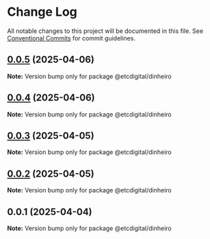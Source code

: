 # Change Log

All notable changes to this project will be documented in this file.
See [Conventional Commits](https://conventionalcommits.org) for commit guidelines.

## [0.0.5](https://github.com/etcdigital/packages/compare/@etcdigital/dinheiro@0.0.4...@etcdigital/dinheiro@0.0.5) (2025-04-06)

**Note:** Version bump only for package @etcdigital/dinheiro





## [0.0.4](https://github.com/etcdigital/packages/compare/@etcdigital/dinheiro@0.0.3...@etcdigital/dinheiro@0.0.4) (2025-04-06)

**Note:** Version bump only for package @etcdigital/dinheiro





## [0.0.3](https://github.com/etcdigital/packages/compare/@etcdigital/dinheiro@0.0.2...@etcdigital/dinheiro@0.0.3) (2025-04-05)

**Note:** Version bump only for package @etcdigital/dinheiro





## [0.0.2](https://github.com/etcdigital/packages/compare/@etcdigital/dinheiro@0.0.1...@etcdigital/dinheiro@0.0.2) (2025-04-05)

**Note:** Version bump only for package @etcdigital/dinheiro





## 0.0.1 (2025-04-04)

**Note:** Version bump only for package @etcdigital/dinheiro
